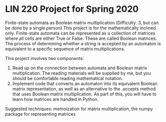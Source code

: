 # LIN 220 Project for Spring 2020

Finite-state automata as Boolean matrix multiplication (Difficulty: 3, but can be done by a single person)
This project is for the mathematically inclined only. Finite-state automata can be represented as a collection of matrices where all cells are either True or False. These are called Boolean matrices. The process of determining whether a string is accepted by an automaton is equivalent to a specific sequence of matrix multiplications.

This project involves two components:
1. Read up on the connection between automata and Boolean matrix multiplication. The reading materials will be supplied by me, but you should be comfortable reading mathematical notation.
2. Implement code that converts an automaton into its equivalent Boolean matrix representation, as well as an alternative to the .accepts method that uses Boolean matrix multiplication. As part of this, you will have to learn how matrices are handled in Python.

Suggested techniques: memoization for matrix multiplication, the numpy package for representing matrices
